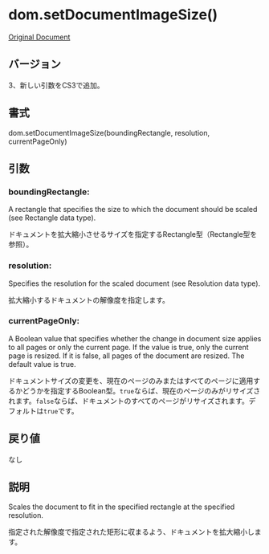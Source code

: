 # dom.setDocumentImageSize()

[Original Document](http://help.adobe.com/en_US/fireworks/cs/extend/WS5b3ccc516d4fbf351e63e3d1183c94856c-7a88.html)

## バージョン

3、新しい引数をCS3で追加。

## 書式

dom.setDocumentImageSize(boundingRectangle, resolution, currentPageOnly)

## 引数

### boundingRectangle:

A rectangle that specifies the size to which the document should be scaled (see Rectangle data type).

ドキュメントを拡大縮小させるサイズを指定するRectangle型（Rectangle型を参照）。

### resolution:

Specifies the resolution for the scaled document (see Resolution data type).

拡大縮小するドキュメントの解像度を指定します。

### currentPageOnly:

A Boolean value that specifies whether the change in document size applies to all pages or only the current page. If the value is true, only the current page is resized. If it is false, all pages of the document are resized. The default value is true.

ドキュメントサイズの変更を、現在のページのみまたはすべてのページに適用するかどうかを指定するBoolean型。```true```ならば、現在のページのみがリサイズされます。```false```ならば、ドキュメントのすべてのページがリサイズされます。デフォルトは```true```です。

## 戻り値

なし

## 説明

Scales the document to fit in the specified rectangle at the specified resolution.

指定された解像度で指定された矩形に収まるよう、ドキュメントを拡大縮小します。
